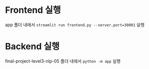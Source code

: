 # Frontend 실행
app 폴더 내에서 `streamlit run frontend.py --server.port=30001` 실행

# Backend 실행
final-project-level3-nlp-05 폴더 내에서 `python -m app` 실행